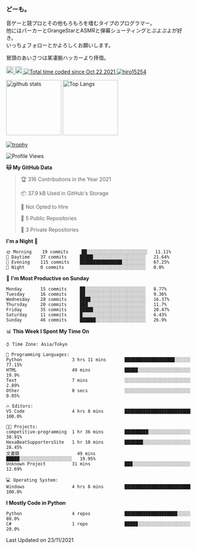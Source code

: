 ### どーも。

音ゲーと競プロとその他もろもろを嗜むタイプのプログラマー。<br>
他にはパーカーとOrangeStarとASMRと弾幕シューティングとぷよぷよが好き。<br>
いっちょフォローとかよろしくお願いします。<br>

冒頭のあいさつは某凄腕ハッカーより拝借。

<p align="left"> 
  <a href="http://twitter.com/hiro15254">
    <img height="20" src="https://img.shields.io/twitter/follow/hiro15254?label=Twitter&logo=twitter&style=flat" />
  </a>
  <a href="https://github.com/hiro15254">
    <img height="20" src="https://img.shields.io/github/followers/hiro15254?label=follow&logo=github&style=flat" />
  </a>
  <a href="https://wakatime.com/@4c6eda6c-d45f-4db4-82b1-bb86de5eb197">
    <img src="https://wakatime.com/badge/user/4c6eda6c-d45f-4db4-82b1-bb86de5eb197.svg" alt="Total time coded since Oct 22 2021" />
  </a>
  <a href="https://github.com/hiro15254">
    <img src="https://komarev.com/ghpvc/?username=hiro15254" alt="hiro15254" />
  </a>
</p>

<p align="left">
  <img alt="github stats" height="150px" src="https://github-readme-stats.vercel.app/api?username=hiro15254&theme=onedark&show_icons=ture&count_private=true" />
  <img alt="Top Langs" height="150px" src="https://github-readme-stats.vercel.app/api/top-langs/?username=hiro15254&layout=compact&show_icons=true&theme=onedark&count_private=true" />
</p>

[![trophy](https://github-profile-trophy.vercel.app/?username=hiro15254&theme=onedark&column=10)](https://github.com/ryo-ma/github-profile-trophy)

<!--START_SECTION:waka-->
![Profile Views](http://img.shields.io/badge/Profile%20Views-4-blue)

**🐱 My GitHub Data** 

> 🏆 316 Contributions in the Year 2021
 > 
> 📦 37.9 kB Used in GitHub's Storage 
 > 
> 🚫 Not Opted to Hire
 > 
> 📜 5 Public Repositories 
 > 
> 🔑 3 Private Repositories  
 > 
**I'm a Night 🦉** 

```text
🌞 Morning    19 commits     ██░░░░░░░░░░░░░░░░░░░░░░░   11.11% 
🌆 Daytime    37 commits     █████░░░░░░░░░░░░░░░░░░░░   21.64% 
🌃 Evening    115 commits    ████████████████░░░░░░░░░   67.25% 
🌙 Night      0 commits      ░░░░░░░░░░░░░░░░░░░░░░░░░   0.0%

```
📅 **I'm Most Productive on Sunday** 

```text
Monday       15 commits     ██░░░░░░░░░░░░░░░░░░░░░░░   8.77% 
Tuesday      16 commits     ██░░░░░░░░░░░░░░░░░░░░░░░   9.36% 
Wednesday    28 commits     ████░░░░░░░░░░░░░░░░░░░░░   16.37% 
Thursday     20 commits     ███░░░░░░░░░░░░░░░░░░░░░░   11.7% 
Friday       35 commits     █████░░░░░░░░░░░░░░░░░░░░   20.47% 
Saturday     11 commits     █░░░░░░░░░░░░░░░░░░░░░░░░   6.43% 
Sunday       46 commits     ██████░░░░░░░░░░░░░░░░░░░   26.9%

```


📊 **This Week I Spent My Time On** 

```text
⌚︎ Time Zone: Asia/Tokyo

💬 Programming Languages: 
Python                   3 hrs 11 mins       ███████████████████░░░░░░   77.15% 
HTML                     49 mins             █████░░░░░░░░░░░░░░░░░░░░   19.9% 
Text                     7 mins              ░░░░░░░░░░░░░░░░░░░░░░░░░   2.89% 
Other                    0 secs              ░░░░░░░░░░░░░░░░░░░░░░░░░   0.05%

🔥 Editors: 
VS Code                  4 hrs 8 mins        █████████████████████████   100.0%

🐱‍💻 Projects: 
competitive-programming  1 hr 36 mins        █████████░░░░░░░░░░░░░░░░   38.91% 
HexaBeatSupportersSite   1 hr 10 mins        ███████░░░░░░░░░░░░░░░░░░   28.45% 
文書類                      49 mins             █████░░░░░░░░░░░░░░░░░░░░   19.95% 
Unknown Project          31 mins             ███░░░░░░░░░░░░░░░░░░░░░░   12.69%

💻 Operating System: 
Windows                  4 hrs 8 mins        █████████████████████████   100.0%

```

**I Mostly Code in Python** 

```text
Python                   4 repos             ████████████████████░░░░░   80.0% 
C#                       1 repo              █████░░░░░░░░░░░░░░░░░░░░   20.0%

```



 Last Updated on 23/11/2021
<!--END_SECTION:waka-->
